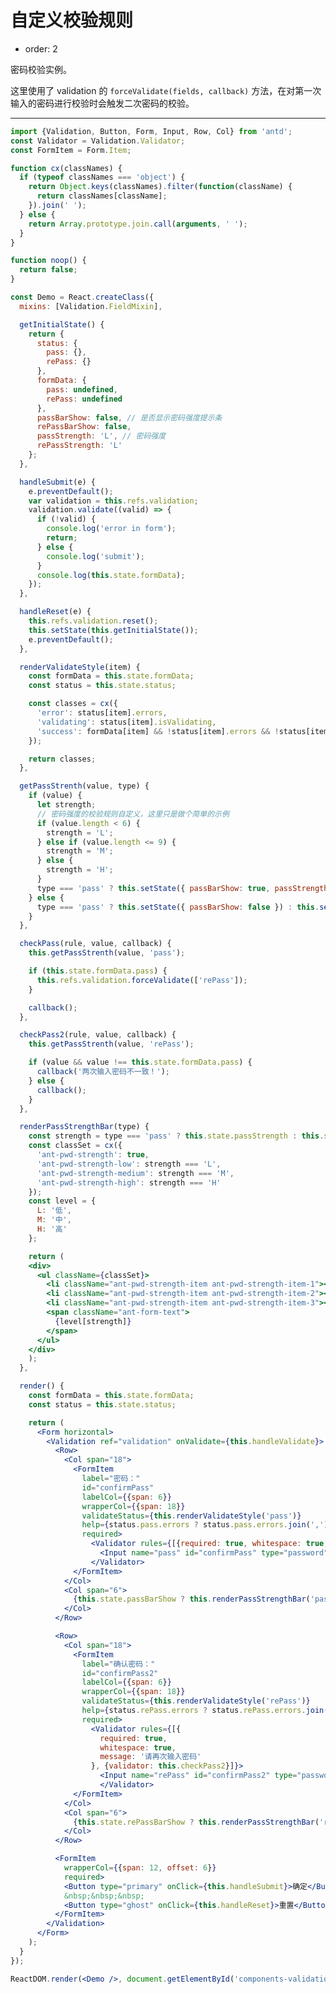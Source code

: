 # 自定义校验规则

- order: 2

密码校验实例。

这里使用了 validation 的 `forceValidate(fields, callback)`  方法，在对第一次输入的密码进行校验时会触发二次密码的校验。

---

````jsx
import {Validation, Button, Form, Input, Row, Col} from 'antd';
const Validator = Validation.Validator;
const FormItem = Form.Item;

function cx(classNames) {
  if (typeof classNames === 'object') {
    return Object.keys(classNames).filter(function(className) {
      return classNames[className];
    }).join(' ');
  } else {
    return Array.prototype.join.call(arguments, ' ');
  }
}

function noop() {
  return false;
}

const Demo = React.createClass({
  mixins: [Validation.FieldMixin],

  getInitialState() {
    return {
      status: {
        pass: {},
        rePass: {}
      },
      formData: {
        pass: undefined,
        rePass: undefined
      },
      passBarShow: false, // 是否显示密码强度提示条
      rePassBarShow: false,
      passStrength: 'L', // 密码强度
      rePassStrength: 'L'
    };
  },

  handleSubmit(e) {
    e.preventDefault();
    var validation = this.refs.validation;
    validation.validate((valid) => {
      if (!valid) {
        console.log('error in form');
        return;
      } else {
        console.log('submit');
      }
      console.log(this.state.formData);
    });
  },

  handleReset(e) {
    this.refs.validation.reset();
    this.setState(this.getInitialState());
    e.preventDefault();
  },

  renderValidateStyle(item) {
    const formData = this.state.formData;
    const status = this.state.status;

    const classes = cx({
      'error': status[item].errors,
      'validating': status[item].isValidating,
      'success': formData[item] && !status[item].errors && !status[item].isValidating
    });

    return classes;
  },

  getPassStrenth(value, type) {
    if (value) {
      let strength;
      // 密码强度的校验规则自定义，这里只是做个简单的示例
      if (value.length < 6) {
        strength = 'L';
      } else if (value.length <= 9) {
        strength = 'M';
      } else {
        strength = 'H';
      }
      type === 'pass' ? this.setState({ passBarShow: true, passStrength: strength }) : this.setState({ rePassBarShow: true, rePassStrength: strength });
    } else {
      type === 'pass' ? this.setState({ passBarShow: false }) : this.setState({ rePassBarShow: false });
    }
  },

  checkPass(rule, value, callback) {
    this.getPassStrenth(value, 'pass');

    if (this.state.formData.pass) {
      this.refs.validation.forceValidate(['rePass']);
    }

    callback();
  },

  checkPass2(rule, value, callback) {
    this.getPassStrenth(value, 'rePass');

    if (value && value !== this.state.formData.pass) {
      callback('两次输入密码不一致！');
    } else {
      callback();
    }
  },

  renderPassStrengthBar(type) {
    const strength = type === 'pass' ? this.state.passStrength : this.state.rePassStrength;
    const classSet = cx({
      'ant-pwd-strength': true,
      'ant-pwd-strength-low': strength === 'L',
      'ant-pwd-strength-medium': strength === 'M',
      'ant-pwd-strength-high': strength === 'H'
    });
    const level = {
      L: '低',
      M: '中',
      H: '高'
    };

    return (
    <div>
      <ul className={classSet}>
        <li className="ant-pwd-strength-item ant-pwd-strength-item-1"></li>
        <li className="ant-pwd-strength-item ant-pwd-strength-item-2"></li>
        <li className="ant-pwd-strength-item ant-pwd-strength-item-3"></li>
        <span className="ant-form-text">
          {level[strength]}
        </span>
      </ul>
    </div>
    );
  },

  render() {
    const formData = this.state.formData;
    const status = this.state.status;

    return (
      <Form horizontal>
        <Validation ref="validation" onValidate={this.handleValidate}>
          <Row>
            <Col span="18">
              <FormItem
                label="密码："
                id="confirmPass"
                labelCol={{span: 6}}
                wrapperCol={{span: 18}}
                validateStatus={this.renderValidateStyle('pass')}
                help={status.pass.errors ? status.pass.errors.join(',') : null}
                required>
                  <Validator rules={[{required: true, whitespace: true, message: '请填写密码'}, {validator: this.checkPass}]} trigger="onChange">
                    <Input name="pass" id="confirmPass" type="password" onContextMenu={noop} onPaste={noop} onCopy={noop} onCut={noop} autoComplete="off" value={formData.pass}/>
                  </Validator>
              </FormItem>
            </Col>
            <Col span="6">
              {this.state.passBarShow ? this.renderPassStrengthBar('pass') : null}
            </Col>
          </Row>

          <Row>
            <Col span="18">
              <FormItem
                label="确认密码："
                id="confirmPass2"
                labelCol={{span: 6}}
                wrapperCol={{span: 18}}
                validateStatus={this.renderValidateStyle('rePass')}
                help={status.rePass.errors ? status.rePass.errors.join(',') : null}
                required>
                  <Validator rules={[{
                    required: true,
                    whitespace: true,
                    message: '请再次输入密码'
                  }, {validator: this.checkPass2}]}>
                    <Input name="rePass" id="confirmPass2" type="password" onContextMenu={noop} onPaste={noop} onCopy={noop} onCut={noop} autoComplete="off" value={formData.rePass}/>
                    </Validator>
              </FormItem>
            </Col>
            <Col span="6">
              {this.state.rePassBarShow ? this.renderPassStrengthBar('rePass') : null}
            </Col>
          </Row>

          <FormItem
            wrapperCol={{span: 12, offset: 6}}
            required>
            <Button type="primary" onClick={this.handleSubmit}>确定</Button>
            &nbsp;&nbsp;&nbsp;
            <Button type="ghost" onClick={this.handleReset}>重置</Button>
          </FormItem>
        </Validation>
      </Form>
    );
  }
});

ReactDOM.render(<Demo />, document.getElementById('components-validation-demo-customize'));
````

<style>
  .ant-pwd-strength {
    display: inline-block;
    margin-left: 8px;
    line-height: 32px;
    height: 32px;
    vertical-align: middle;
  }

  .ant-pwd-strength-item {
    float: left;
    margin-right: 1px;
    margin-top: 12px;
    width: 19px;
    height: 8px;
    line-height: 8px;
    list-style: none;
    background-color: #f3f3f3;
    transition: all 0.3s cubic-bezier(0.645, 0.045, 0.355, 1);
    -webkit-transition: all 0.3s cubic-bezier(0.645, 0.045, 0.355, 1);
    -moz-transition: all 0.3s cubic-bezier(0.645, 0.045, 0.355, 1);
  }

  .ant-pwd-strength-item-1 {
    border-top-left-radius: 6px;
    border-bottom-left-radius: 6px;
  }

  .ant-pwd-strength-item-2 {
    width: 20px;
  }

  .ant-pwd-strength-item-3 {
    border-top-right-radius: 6px;
    border-bottom-right-radius: 6px;
    margin-right: 8px;
  }

  .ant-pwd-strength-low .ant-pwd-strength-item-1, .ant-pwd-strength-medium .ant-pwd-strength-item-1, .ant-pwd-strength-high .ant-pwd-strength-item-1 {
    background-color: #FAC450;
  }

  .ant-pwd-strength-medium .ant-pwd-strength-item-2, .ant-pwd-strength-high .ant-pwd-strength-item-2 {
    background-color: rgba(135, 208, 104, .6);
    filter:progid:DXImageTransform.Microsoft.gradient(startColorstr=#9987D068,endColorstr=#9987D068);
  }

  .ant-pwd-strength-high .ant-pwd-strength-item-3 {
    background-color: #87D068;
  }
</style>
